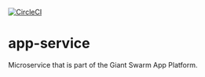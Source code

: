 <!--

    TODO:

    - Add the project to the CircleCI:
      https://circleci.com/setup-project/gh/giantswarm/app-service

    - Import RELEASE_TOKEN variable from template repository for the builds:
      https://circleci.com/gh/giantswarm/app-service/edit#env-vars

    - Change the badge (with style=shield):
      https://circleci.com/gh/giantswarm/app-service/edit#badges
      If this is a private repository token with scope `status` will be needed.

    - Run `devctl replace -i "app-service" "$(basename $(git rev-parse --show-toplevel))" *.md`
      and commit your changes.

    - If the repository is public consider adding godoc badge. This should be
      the first badge separated with a single space.
      [![GoDoc](https://godoc.org/github.com/giantswarm/app-service?status.svg)](http://godoc.org/github.com/giantswarm/app-service)

-->
[![CircleCI](https://circleci.com/gh/giantswarm/template.svg?style=shield&circle-token=cbabd7d13186f190fca813db4f0c732b026f5f6c)](https://circleci.com/gh/giantswarm/template)

# app-service

Microservice that is part of the Giant Swarm App Platform.
